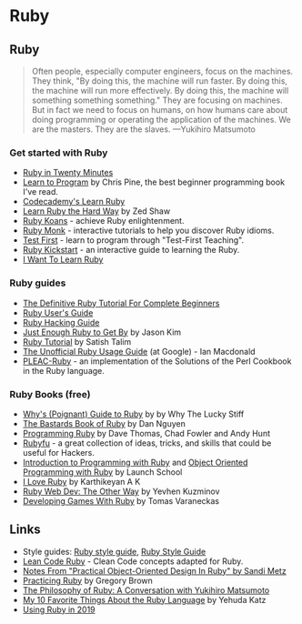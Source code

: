 # Ruby

## Ruby

> Often people, especially computer engineers, focus on the machines. They think, "By doing this, the machine will run faster. By doing this, the machine will run more effectively. By doing this, the machine will something something something." They are focusing on machines. But in fact we need to focus on humans, on how humans care about doing programming or operating the application of the machines. We are the masters. They are the slaves. —Yukihiro Matsumoto

### Get started with Ruby

* [Ruby in Twenty Minutes](https://www.ruby-lang.org/en/documentation/quickstart/)
* [Learn to Program](https://pine.fm/LearnToProgram/) by Chris Pine, the best beginner programming book I've read.
* [Codecademy's Learn Ruby](https://www.codecademy.com/learn/learn-ruby)
* [Learn Ruby the Hard Way](https://learnrubythehardway.org/book/) by Zed Shaw
* [Ruby Koans](http://www.rubykoans.com/) - achieve Ruby enlightenment.
* [Ruby Monk](https://rubymonk.com/) - interactive tutorials to help you discover Ruby idioms.
* [Test First](http://testfirst.org/) - learn to program through "Test-First Teaching".
* [Ruby Kickstart](https://github.com/JoshCheek/ruby-kickstart) - an interactive guide to learning the Ruby.
* [I Want To Learn Ruby](http://iwanttolearnruby.com/)

### Ruby guides

* [The Definitive Ruby Tutorial For Complete Beginners](https://www.rubyguides.com/ruby-tutorial/)
* [Ruby User's Guide](http://www.rubyist.net/~slagell/ruby/)
* [Ruby Hacking Guide](https://ruby-hacking-guide.github.io/)
* [Just Enough Ruby to Get By](http://jasonkim.ca/projects/just_enough_ruby_to_get_by/) by Jason Kim
* [Ruby Tutorial](http://rubylearning.com/satishtalim/tutorial.html) by Satish Talim
* [The Unofficial Ruby Usage Guide](http://www.caliban.org/ruby/rubyguide.shtml) \(at Google\) - Ian Macdonald
* [PLEAC-Ruby](http://pleac.sourceforge.net/pleac_ruby/index.html#AEN4) - an implementation of the Solutions of the Perl Cookbook in the Ruby language.

### Ruby Books \(free\)

* [Why's \(Poignant\) Guide to Ruby](https://poignant.guide/) by by Why The Lucky Stiff
* [The Bastards Book of Ruby](http://ruby.bastardsbook.com/) by Dan Nguyen
* [Programming Ruby](http://ruby-doc.com/docs/ProgrammingRuby/) by Dave Thomas, Chad Fowler and Andy Hunt
* [Rubyfu](https://rubyfu.net/) - a great collection of ideas, tricks, and skills that could be useful for Hackers.
* [Introduction to Programming with Ruby](https://launchschool.com/books/ruby) and [Object Oriented Programming with Ruby](https://launchschool.com/books/oo_ruby) by Launch School
* [I Love Ruby](https://i-love-ruby.gitlab.io) by Karthikeyan A K
* [Ruby Web Dev: The Other Way](https://leanpub.com/rwdtow/read) by Yevhen Kuzminov
* [Developing Games With Ruby](https://leanpub.com/developing-games-with-ruby/read) by Tomas Varaneckas

## Links

* Style guides: [Ruby style guide](https://github.com/rubocop-hq/ruby-style-guide), [Ruby Style Guide](https://github.com/airbnb/ruby)
* [Lean Code Ruby](lhttps://github.com/uohzxela/clean-code-ruby#readme) - Clean Code concepts adapted for Ruby.
* [Notes From "Practical Object-Oriented Design In Ruby" by Sandi Metz](https://gist.github.com/speric/31ae0987d21eac1d4f87)
* [Practicing Ruby](https://github.com/elm-city-craftworks/practicing-ruby-manuscripts) by Gregory Brown
* [The Philosophy of Ruby: A Conversation with Yukihiro Matsumoto](https://www.artima.com/intv/ruby.html)
* [My 10 Favorite Things About the Ruby Language](https://yehudakatz.com/2009/08/24/my-10-favorite-things-about-the-ruby-language/) by Yehuda Katz
* [Using Ruby in 2019](https://jasoncharnes.com/using-ruby-in-2019/)

